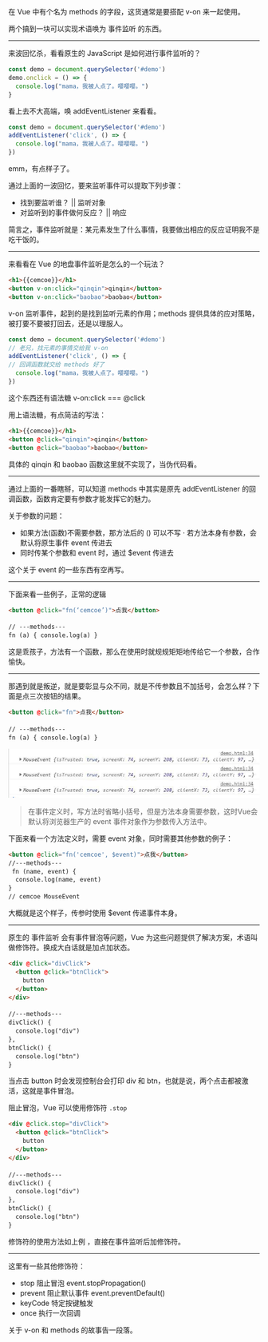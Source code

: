 

在 Vue 中有个名为 methods 的字段，这货通常是要搭配 v-on 来一起使用。

两个搞到一块可以实现术语唤为 事件监听 的东西。

---

来波回忆杀，看看原生的 JavaScript 是如何进行事件监听的？
```js
const demo = document.querySelector('#demo')
demo.onclick = () => {
  console.log("mama，我被人点了。嘤嘤嘤。")
}
```

看上去不大高端，唤 addEventListener 来看看。
```js
const demo = document.querySelector('#demo')
addEventListener('click', () => {
  console.log("mama，我被人点了。嘤嘤嘤。")
})
```
emm，有点样子了。

通过上面的一波回忆，要来监听事件可以提取下列步骤：
- 找到要监听谁？ || 监听对象
- 对监听到的事件做何反应？ || 响应

简言之，事件监听就是：某元素发生了什么事情，我要做出相应的反应证明我不是吃干饭的。


---

来看看在 Vue 的地盘事件监听是怎么的一个玩法？
```html
<h1>{{cemcoe}}</h1>
<button v-on:click="qinqin">qinqin</button>
<button v-on:click="baobao">baobao</button>
```
v-on 监听事件，起到的是找到监听元素的作用；methods 提供具体的应对策略，被打要不要被打回去，还是以理服人。
```js
const demo = document.querySelector('#demo')
// 老兄，找元素的事情交给我 v-on
addEventListener('click', () => {
// 回调函数就交给 methods 好了
  console.log("mama，我被人点了。嘤嘤嘤。")
})
```
这个东西还有语法糖 v-on:click === @click

用上语法糖，有点简洁的写法：
```html
<h1>{{cemcoe}}</h1>
<button @click="qinqin">qinqin</button>
<button @click="baobao">baobao</button>
```
具体的 qinqin 和 baobao 函数这里就不实现了，当伪代码看。

----

通过上面的一番瞎掰，可以知道 methods 中其实是原先 addEventListener 的回调函数，函数肯定要有参数才能发挥它的魅力。

关于参数的问题：
- 如果方法(函数)不需要参数，那方法后的 () 可以不写
        · 若方法本身有参数，会默认将原生事件 event 传进去
- 同时传某个参数和 event 时，通过 $event 传进去

这个关于 event 的一些东西有空再写。 

---

下面来看一些例子，正常的逻辑
```html
<button @click="fn(‘cemcoe’)">点我</button>

// ---methods---
fn (a) { console.log(a) }
```
这是乖孩子，方法有一个函数，那么在使用时就规规矩矩地传给它一个参数，合作愉快。

---

那遇到就是叛逆，就是要彰显与众不同，就是不传参数且不加括号，会怎么样？下面是点三次按钮的结果。
```html
<button @click="fn">点我</button>

// ---methods---
fn (a) { console.log(a) }
```
![MouseEvent](./event.jpg)


> 在事件定义时，写方法时省略小括号，但是方法本身需要参数，这时Vue会默认将浏览器生产的 event 事件对象作为参数传入方法中。



下面来看一个方法定义时，需要 event 对象，同时需要其他参数的例子：

```html
<button @click="fn('cemcoe', $event)">点我</button>
//---methods---
 fn (name, event) {
  console.log(name, event)
}
// cemcoe MouseEvent
```
大概就是这个样子，传参时使用 $event 传递事件本身。

--------------------------------------------

原生的 事件监听 会有事件冒泡等问题，Vue 为这些问题提供了解决方案，术语叫做修饰符。换成大白话就是加点加状态。

```html
<div @click="divClick">
  <button @click="btnClick">
    button
  </button>
</div>

//---methods---
divClick() {
  console.log("div")
},
btnClick() {
  console.log("btn")
}
```
当点击 button 时会发现控制台会打印 div 和 btn，也就是说，两个点击都被激活，这就是事件冒泡。

阻止冒泡，Vue 可以使用修饰符 `.stop`
```html
<div @click.stop="divClick">
  <button @click="btnClick">
    button
  </button>
</div>

//---methods---
divClick() {
  console.log("div")
},
btnClick() {
  console.log("btn")
}
```
修饰符的使用方法如上例 ，直接在事件监听后加修饰符。

---

这里有一些其他修饰符：
- stop 阻止冒泡 event.stopPropagation()
- prevent 阻止默认事件 event.preventDefault()
- keyCode 特定按键触发
- once 执行一次回调

关于 v-on 和 methods 的故事告一段落。












